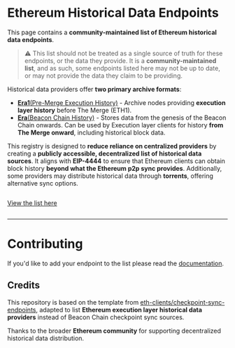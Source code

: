 # Ethereum Historical Data Endpoints

This page contains a **community-maintained list of Ethereum historical data endpoints**.

> ⚠️ This list should not be treated as a single source of truth for these endpoints, or the data they provide. It is a **community-maintained list**, and as such, some endpoints listed here may not be up to date, or may not provide the data they claim to be providing.

Historical data providers offer **two primary archive formats**:
- [**Era1**(Pre-Merge Execution History)](https://github.com/eth-clients/e2store-format-specs/blob/main/formats/era1.md) - Archive nodes providing **execution layer history** before The Merge (ETH1).
- [**Era**(Beacon Chain History)](https://github.com/eth-clients/e2store-format-specs/blob/main/formats/era.md) - Stores data from the genesis of the Beacon Chain onwards. Can be used by Execution layer clients for history **from The Merge onward**, including historical block data.

This registry is designed to **reduce reliance on centralized providers** by creating a **publicly accessible, decentralized list of historical data sources**. It aligns with **EIP-4444** to ensure that Ethereum clients can obtain block history **beyond what the Ethereum p2p sync provides**.
Additionally, some providers may distribute historical data through **torrents**, offering alternative sync options.

<p align="center" style="display: inline-block"> 
  <a target=”_blank” href="https://eth-clients.github.io/history-endpoints">View the list here </a>
</p>

-----

# Contributing

If you'd like to add your endpoint to the list please read the [documentation](./CONTRIBUTING.md).

## Credits

This repository is based on the template from [eth-clients/checkpoint-sync-endpoints](https://github.com/eth-clients/checkpoint-sync-endpoints), adapted to list **Ethereum execution layer historical data providers** instead of Beacon Chain checkpoint sync sources.  

Thanks to the broader **Ethereum community** for supporting decentralized historical data distribution.
